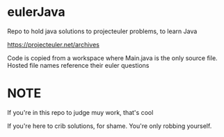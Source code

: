 # eulerJava
Repo to hold java solutions to projecteuler problems, to learn Java

https://projecteuler.net/archives

Code is copied from a workspace where Main.java is the only source file. Hosted file names reference their euler questions



# NOTE
If you're in this repo to judge muy work, that's cool

If you're here to crib solutions, for shame. You're only robbing yourself.
